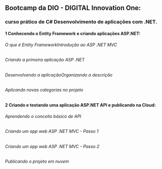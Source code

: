 ## Bootcamp da DIO - DIGITAL Innovation One:

### curso prático de C# Desenvolvimento de aplicações com .NET.

#### 1 Conhecendo o Entity Framework e criando aplicações ASP.NET:

###### O que é Entity FrameworkIntrodução ao ASP .NET MVC

###### Criando a primeira aplicação ASP .NET

###### Desenvolvendo a aplicaçãoOrganizando a descrição

###### Aplicando novas categorias no projeto



#### 2 Criando e testando uma aplicação ASP.NET API e publicando na Cloud:

###### Aprendendo o conceito básico de API

###### Criando um app web ASP .NET MVC - Passo 1

###### Criando um app web ASP .NET MVC - Passo 2

###### Publicando o projeto em nuvem
